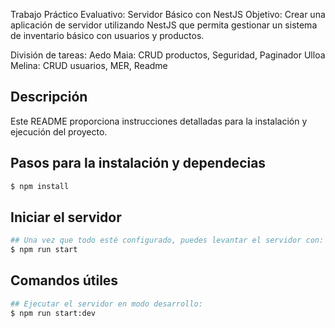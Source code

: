 <p> Trabajo Práctico Evaluativo: Servidor Básico con NestJS
Objetivo:
Crear una aplicación de servidor utilizando NestJS que permita gestionar un
sistema de inventario básico con usuarios y productos.
</p>
<p> División de tareas:
Aedo Maia: CRUD productos, Seguridad, Paginador
Ulloa Melina: CRUD usuarios, MER, Readme  
</p>

## Descripción

Este README proporciona instrucciones detalladas para la instalación y ejecución del proyecto.

## Pasos para la instalación y dependecias

```bash
$ npm install
```

## Iniciar el servidor
```bash
## Una vez que todo esté configurado, puedes levantar el servidor con:
$ npm run start
```

## Comandos útiles
```bash
## Ejecutar el servidor en modo desarrollo:
$ npm run start:dev
```
